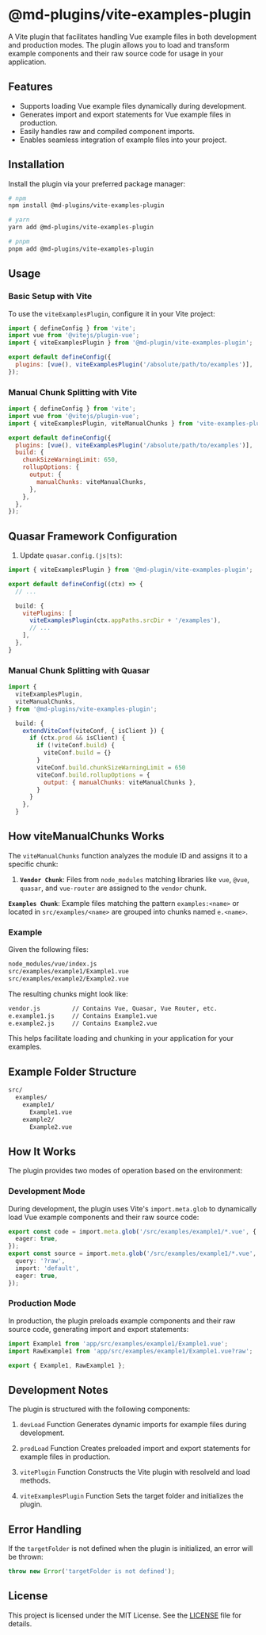 # @md-plugins/vite-examples-plugin

A Vite plugin that facilitates handling Vue example files in both development and production modes. The plugin allows you to load and transform example components and their raw source code for usage in your application.

## Features

- Supports loading Vue example files dynamically during development.
- Generates import and export statements for Vue example files in production.
- Easily handles raw and compiled component imports.
- Enables seamless integration of example files into your project.

## Installation

Install the plugin via your preferred package manager:

```bash
# npm
npm install @md-plugins/vite-examples-plugin

# yarn
yarn add @md-plugins/vite-examples-plugin

# pnpm
pnpm add @md-plugins/vite-examples-plugin
```

## Usage

### Basic Setup with Vite

To use the `viteExamplesPlugin`, configure it in your Vite project:

```js
import { defineConfig } from 'vite';
import vue from '@vitejs/plugin-vue';
import { viteExamplesPlugin } from '@md-plugin/vite-examples-plugin';

export default defineConfig({
  plugins: [vue(), viteExamplesPlugin('/absolute/path/to/examples')],
});
```

### Manual Chunk Splitting with Vite

```js
import { defineConfig } from 'vite';
import vue from '@vitejs/plugin-vue';
import { viteExamplesPlugin, viteManualChunks } from 'vite-examples-plugin';

export default defineConfig({
  plugins: [vue(), viteExamplesPlugin('/absolute/path/to/examples')],
  build: {
    chunkSizeWarningLimit: 650,
    rollupOptions: {
      output: {
        manualChunks: viteManualChunks,
      },
    },
  },
});
```

## Quasar Framework Configuration

1. Update `quasar.config.(js|ts)`:

```js
import { viteExamplesPlugin } from '@md-plugin/vite-examples-plugin';

export default defineConfig((ctx) => {
  // ...
```

```js
  build: {
    vitePlugins: [
      viteExamplesPlugin(ctx.appPaths.srcDir + '/examples'),
      // ...
    ],
  },
}
```

### Manual Chunk Splitting with Quasar

```js
import {
  viteExamplesPlugin,
  viteManualChunks,
} from '@md-plugins/vite-examples-plugin';
```

```js
  build: {
    extendViteConf(viteConf, { isClient }) {
      if (ctx.prod && isClient) {
        if (!viteConf.build) {
          viteConf.build = {}
        }
        viteConf.build.chunkSizeWarningLimit = 650
        viteConf.build.rollupOptions = {
          output: { manualChunks: viteManualChunks },
        }
      }
    },
  }
```

## How viteManualChunks Works

The `viteManualChunks` function analyzes the module ID and assigns it to a specific chunk:

1. **`Vendor Chunk`**: Files from `node_modules` matching libraries like `vue`, `@vue`, `quasar`, and `vue-router` are assigned to the `vendor` chunk.

**`Examples Chunk`**: Example files matching the pattern `examples:<name>` or located in `src/examples/<name>` are grouped into chunks named `e.<name>`.

### Example

Given the following files:

```bash
node_modules/vue/index.js
src/examples/example1/Example1.vue
src/examples/example2/Example2.vue
```

The resulting chunks might look like:

```bash
vendor.js         // Contains Vue, Quasar, Vue Router, etc.
e.example1.js     // Contains Example1.vue
e.example2.js     // Contains Example2.vue
```

This helps facilitate loading and chunking in your application for your examples.

## Example Folder Structure

```bash
src/
  examples/
    example1/
      Example1.vue
    example2/
      Example2.vue
```

## How It Works

The plugin provides two modes of operation based on the environment:

### Development Mode

During development, the plugin uses Vite's `import.meta.glob` to dynamically load Vue example components and their raw source code:

```ts
export const code = import.meta.glob('/src/examples/example1/*.vue', {
  eager: true,
});
export const source = import.meta.glob('/src/examples/example1/*.vue', {
  query: '?raw',
  import: 'default',
  eager: true,
});
```

### Production Mode

In production, the plugin preloads example components and their raw source code, generating import and export statements:

```ts
import Example1 from 'app/src/examples/example1/Example1.vue';
import RawExample1 from 'app/src/examples/example1/Example1.vue?raw';

export { Example1, RawExample1 };
```

## Development Notes

The plugin is structured with the following components:

1. `devLoad` Function
   Generates dynamic imports for example files during development.

2. `prodLoad` Function
   Creates preloaded import and export statements for example files in production.

3. `vitePlugin` Function
   Constructs the Vite plugin with resolveId and load methods.

4. `viteExamplesPlugin` Function
   Sets the target folder and initializes the plugin.

## Error Handling

If the `targetFolder` is not defined when the plugin is initialized, an error will be thrown:

```ts
throw new Error('targetFolder is not defined');
```

## License

This project is licensed under the MIT License. See the [LICENSE](LICENSE.md) file for details.
